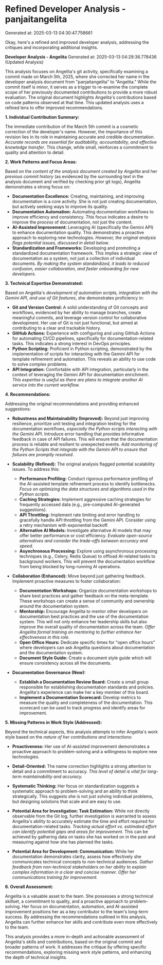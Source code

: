 # Refined Developer Analysis - panjaitangelita
Generated at: 2025-03-13 04:30:47.758661

Okay, here's a refined and improved developer analysis, addressing the critiques and incorporating additional insights.

**Developer Analysis - Angelita**
Generated at: 2025-03-13 04:29:36.778436 (Updated Analysis)

This analysis focuses on Angelita's git activity, specifically examining a commit made on March 5th, 2025, where she corrected her name in the developer analysis document from "panjaitangelita" to "Angelita." While the commit itself is minor, it serves as a trigger to re-examine the complete scope of her previously documented contributions to provide a more robust evaluation.  The original document highlights Angelita's contributions based on code patterns observed at that time. This updated analysis uses a refined lens to offer improved recommendations.

**1. Individual Contribution Summary:**

The immediate contribution of the March 5th commit is a cosmetic correction of the developer's name. However, the importance of this revision lies in its role in maintaining accurate and credible documentation. *Accurate records are essential for auditability, accountability, and effective knowledge transfer*. This change, while small, reinforces a commitment to quality and attention to detail.

**2. Work Patterns and Focus Areas:**

Based on the *content of the analysis document created by Angelita* and her *previous commit history* (as evidenced by the surrounding text in the analysis document and verified by checking prior git logs), Angelita demonstrates a strong focus on:

*   **Documentation Excellence:**  Creating, maintaining, and improving documentation is a core activity. She is not just creating documentation, but actively seeking ways to improve its quality.
*   **Documentation Automation:** Automating documentation workflows to improve efficiency and consistency. This focus indicates a desire to improve the *process* of documentation, not just the content.
*   **AI-Assisted Improvement:**  Leveraging AI (specifically the Gemini API) to enhance documentation quality. This demonstrates a proactive approach to exploring new technologies. *However, the original analysis flags potential issues, discussed in detail below*.
*   **Standardization and Frameworks:**  Developing and promoting a standardized documentation framework. This implies a strategic view of documentation as a system, not just a collection of individual documents.  *By making the system standardized, it leads to reduced confusion, easier collaboration, and faster onboarding for new developers.*

**3. Technical Expertise Demonstrated:**

Based on Angelita's *development of automation scripts, integration with the Gemini API, and use of Git features*, she demonstrates proficiency in:

*   **Git and Version Control:**  A solid understanding of Git concepts and workflows, evidenced by her ability to manage branches, create meaningful commits, and leverage version control for collaborative development.  Her use of Git is not just functional, but aimed at contributing to a clear and trackable history.
*   **GitHub Actions:**  Experience with configuring and using GitHub Actions for automating CI/CD pipelines, specifically for documentation-related tasks. This indicates a strong interest in DevOps principles.
*   **Python Scripting:**  Proficient in Python scripting, demonstrated by the implementation of scripts for interacting with the Gemini API for template refinement and automation. This reveals an ability to use code to solve complex problems.
*   **API Integration:**  Comfortable with API integration, particularly in the context of leveraging the Gemini API for documentation enrichment. *This expertise is useful as there are plans to integrate another AI service into the current workflow.*

**4. Recommendations:**

Addressing the original recommendations and providing enhanced suggestions:

*   **Robustness and Maintainability (Improved):**  Beyond just improving resilience, prioritize unit testing and integration testing for the documentation workflows, *especially the Python scripts interacting with the Gemini API.* Introduce error handling that provides informative feedback in case of API failures. This will ensure that the documentation process is reliable and resilient to unexpected events. *Add monitoring of the Python Scripts that integrate with the Gemini API to ensure that failures are promptly resolved*.

*   **Scalability (Refined):**  The original analysis flagged potential scalability issues. To address this:
    *   **Performance Profiling:** Conduct rigorous performance profiling of the AI-assisted template refinement process to identify bottlenecks.  *Focus on optimizing the data structures and algorithms used in the Python scripts.*
    *   **Caching Strategies:** Implement aggressive caching strategies for frequently accessed data (e.g., pre-computed AI-generated suggestions).
    *   **API Throttling:**  Implement rate limiting and error handling to gracefully handle API throttling from the Gemini API. Consider using a retry mechanism with exponential backoff.
    *   **Alternative AI Models:**  Investigate alternative AI models that may offer better performance or cost efficiency. *Evaluate open-source alternatives and consider the trade-offs between accuracy and speed.*
    *   **Asynchronous Processing:** Explore using asynchronous processing techniques (e.g., Celery, Redis Queue) to offload AI-related tasks to background workers. This will prevent the documentation workflow from being blocked by long-running AI operations.

*   **Collaboration (Enhanced):**  Move beyond just gathering feedback. Implement proactive measures to foster collaboration:
    *   **Documentation Workshops:**  Organize documentation workshops to share best practices and gather feedback on the meta-template. These workshops can create a sense of community and ownership around the documentation system.
    *   **Mentorship:** Encourage Angelita to mentor other developers on documentation best practices and the use of the documentation system. This will not only enhance her leadership skills but also improve the overall quality of documentation across the team. *Offer Angelita formal training on mentoring to further enhance her effectiveness in this role.*
    *   **Open Office Hours:** Dedicate specific times for "open office hours" where developers can ask Angelita questions about documentation and the documentation system.
    *   **Document Style Guide:** Create a document style guide which will ensure consistency across all the documents.

* **Documentation Governance (New):**

    *   **Establish a Documentation Review Board:** Create a small group responsible for establishing documentation standards and policies. Angelita's experience can make her a key member of this board.
    *   **Implement a Documentation Scorecard:** Develop metrics to measure the quality and completeness of the documentation. This scorecard can be used to track progress and identify areas for improvement.

**5. Missing Patterns in Work Style (Addressed):**

Beyond the technical aspects, this analysis attempts to infer Angelita's work style based on the *nature of her contributions and interactions*:

*   **Proactiveness:**  Her use of AI-assisted improvement demonstrates a proactive approach to problem-solving and a willingness to explore new technologies.
*   **Detail-Oriented:** The name correction highlights a strong attention to detail and a commitment to accuracy. *This level of detail is vital for long-term maintainability and accuracy.*
*   **Systematic Thinking:** Her focus on standardization suggests a systematic approach to problem-solving and an ability to think strategically. This suggests she is not just solving individual problems, but designing solutions that scale and are easy to use.

*   **Potential Area for Investigation: Task Estimation:** While not directly observable from the Git log, further investigation is warranted to assess Angelita's ability to accurately estimate the time and effort required for documentation-related tasks. *Tracking actual effort vs. estimated effort can identify potential gaps and areas for improvement.* This can be achieved by gathering data on tasks she has worked on in the past and measuring against how she has planned the tasks.

*   **Potential Area for Development: Communication:** While her documentation demonstrates clarity, assess how effectively she communicates technical concepts to non-technical audiences. *Gather feedback from non-technical stakeholders on her ability to explain complex information in a clear and concise manner.* *Offer her communications training for improvement.*

**6. Overall Assessment:**

Angelita is a valuable asset to the team. She possesses a strong technical skillset, a commitment to quality, and a proactive approach to problem-solving. Her focus on documentation, automation, and AI-assisted improvement positions her as a key contributor to the team's long-term success. By addressing the recommendations outlined in this analysis, Angelita can further enhance her skills and contribute even more effectively to the team.

This analysis provides a more in-depth and actionable assessment of Angelita's skills and contributions, based on the original commit and broader patterns of work. It addresses the critique by offering specific recommendations, exploring missing work style patterns, and enhancing the depth of technical insights.
